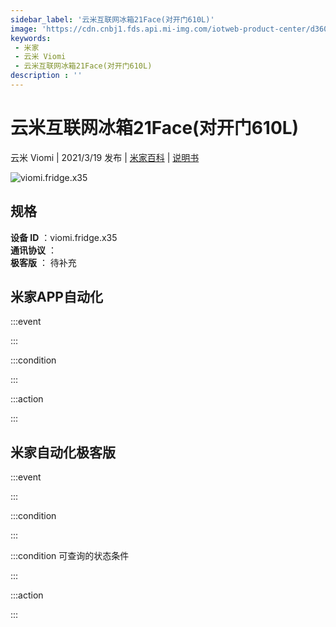 ```yaml
---
sidebar_label: '云米互联网冰箱21Face(对开门610L)'
image: 'https://cdn.cnbj1.fds.api.mi-img.com/iotweb-product-center/d360100f344238dc397824806998b49a_168_168.png?GalaxyAccessKeyId=AKVGLQWBOVIRQ3XLEW&Expires=9223372036854775807&Signature=aZrx3kjUyan2NutGjBZXKja+yjw='
keywords: 
 - 米家
 - 云米 Viomi
 - 云米互联网冰箱21Face(对开门610L)
description : ''
---
```

# 云米互联网冰箱21Face(对开门610L)

云米 Viomi | 2021/3/19 发布 | [米家百科](https://home.mi.com/webapp/content/baike/product/index.html?model=viomi.fridge.x35) | [说明书](https://home.mi.com/views/introduction.html?model=viomi.fridge.x35&region=cn)

![viomi.fridge.x35](https://cdn.cnbj1.fds.api.mi-img.com/iotweb-product-center/d360100f344238dc397824806998b49a_168_168.png?GalaxyAccessKeyId=AKVGLQWBOVIRQ3XLEW&Expires=9223372036854775807&Signature=aZrx3kjUyan2NutGjBZXKja+yjw=)

## 规格  
> 
**设备 ID** ：viomi.fridge.x35  
**通讯协议** ：  
**极客版**  ： 待补充 


## 米家APP自动化  

:::event  

:::

:::condition  

:::

:::action   

:::

## 米家自动化极客版  

:::event  

:::

:::condition  

:::

:::condition 可查询的状态条件  

:::

:::action  

:::

        
